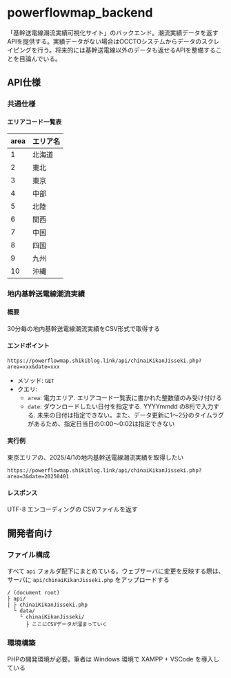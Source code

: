 # powerflowmap_backend

「基幹送電線潮流実績可視化サイト」のバックエンド。潮流実績データを返すAPIを提供する。実績データがない場合はOCCTOシステムからデータのスクレイピングを行う。将来的には基幹送電線以外のデータも返せるAPIを整備することを目論んでいる。

## API仕様

### 共通仕様

#### エリアコード一覧表

|area|エリア名|
|--- |---|
|  1 |北海道|
|  2 |東北|
|  3 |東京|
|  4 |中部|
|  5 |北陸|
|  6 |関西|
|  7 |中国|
|  8 |四国|
|  9 |九州|
| 10 |沖縄|

### 地内基幹送電線潮流実績

#### 概要

30分毎の地内基幹送電線潮流実績をCSV形式で取得する

#### エンドポイント

```
https://powerflowmap.shikiblog.link/api/chinaiKikanJisseki.php?area=xxx&date=xxx
```
- メソッド: `GET`
- クエリ:
  - `area`: 電力エリア. エリアコード一覧表に書かれた整数値のみ受け付ける
  - `date`: ダウンロードしたい日付を指定する. YYYYmmdd の8桁で入力する. 未来の日付は指定できない。また、データ更新に1～2分のタイムラグがあるため、指定日当日の0:00～0:02は指定できない

#### 実行例

東京エリアの、2025/4/1の地内基幹送電線潮流実績を取得したい

```
https://powerflowmap.shikiblog.link/api/chinaiKikanJisseki.php?area=3&date=20250401
```

#### レスポンス

UTF-8 エンコーディングの CSVファイルを返す


## 開発者向け

### ファイル構成

すべて `api` フォルダ配下にまとめている。ウェブサーバに変更を反映する際は、サーバに `api/chinaiKikanJisseki.php` をアップロードする

```
/ (document root)
├ api/
| ├ chinaiKikanJisseki.php
  └ data/
    └ chinaiKikanJisseki/
      ├ ここにCSVデータが溜まっていく
```

### 環境構築

PHPの開発環境が必要。筆者は Windows 環境で XAMPP + VSCode を導入している
